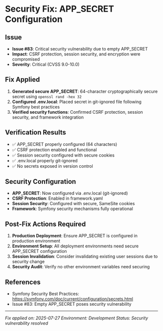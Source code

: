 # Security Fix: APP_SECRET Configuration

## Issue
- **Issue #83**: Critical security vulnerability due to empty APP_SECRET
- **Impact**: CSRF protection, session security, and encryption were compromised
- **Severity**: Critical (CVSS 9.0-10.0)

## Fix Applied
1. **Generated secure APP_SECRET**: 64-character cryptographically secure secret using `openssl rand -hex 32`
2. **Configured .env.local**: Placed secret in git-ignored file following Symfony best practices
3. **Verified security functions**: Confirmed CSRF protection, session security, and framework integration

## Verification Results
- ✅ APP_SECRET properly configured (64 characters)
- ✅ CSRF protection enabled and functional
- ✅ Session security configured with secure cookies
- ✅ .env.local properly git-ignored
- ✅ No secrets exposed in version control

## Security Configuration
- **APP_SECRET**: Now configured via .env.local (git-ignored)
- **CSRF Protection**: Enabled in framework.yaml
- **Session Security**: Configured with secure, SameSite cookies
- **Framework**: Symfony security mechanisms fully operational

## Post-Fix Actions Required
1. **Production Deployment**: Ensure APP_SECRET is configured in production environment
2. **Environment Setup**: All deployment environments need secure APP_SECRET configuration
3. **Session Invalidation**: Consider invalidating existing user sessions due to security change
4. **Security Audit**: Verify no other environment variables need securing

## References
- Symfony Security Best Practices: https://symfony.com/doc/current/configuration/secrets.html
- Issue #83: Empty APP_SECRET poses security vulnerability

---
*Fix applied on: 2025-07-27*
*Environment: Development*
*Status: Security vulnerability resolved*